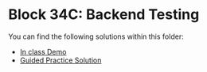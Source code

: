 # Block 34C: Backend Testing

You can find the following solutions within this folder:

* [In class Demo](./demo_solution/) 
* [Guided Practice Solution](./guided_practice_solution/README.md)
